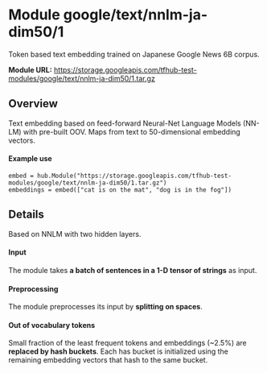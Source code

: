 # Module google/text/nnlm-ja-dim50/1
Token based text embedding trained on Japanese Google News 6B corpus.

**Module URL:** https://storage.googleapis.com/tfhub-test-modules/google/text/nnlm-ja-dim50/1.tar.gz

## Overview

Text embedding based on feed-forward Neural-Net Language Models (NN-LM) with
pre-built OOV. Maps from text to 50-dimensional embedding vectors.

#### Example use
```
embed = hub.Module("https://storage.googleapis.com/tfhub-test-modules/google/text/nnlm-ja-dim50/1.tar.gz")
embeddings = embed(["cat is on the mat", "dog is in the fog"])
```

## Details
Based on NNLM with two hidden layers.

#### Input
The module takes **a batch of sentences in a 1-D tensor of strings** as input.

#### Preprocessing
The module preprocesses its input by **splitting on spaces**.

#### Out of vocabulary tokens
Small fraction of the least frequent tokens and embeddings (~2.5%) are
**replaced by hash buckets**. Each has bucket is initialized using the remaining
embedding vectors that hash to the same bucket.
